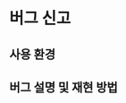 # 버그 신고

<!-- 
버그를 신고해주셔서 감사합니다!
주석들을 참고하여 각 항목들을 채워주세요.
-->

## 사용 환경

<!--
    버그가 발생한 사용 환경을 알려주세요.
    예) JAVA 13, Windows 10, 인텔리제이 2020.1
-->

## 버그 설명 및 재현 방법

<!--
    버그가 어떻게 발생하는지 자세히 설명해주세요.
    예) 문제 번호를 입력하고 엔터를 누르면, 인텔리제이가 실행되지 않습니다.
-->

